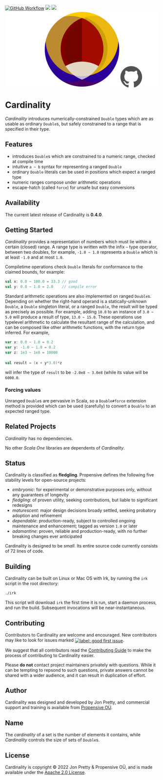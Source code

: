 [<img alt="GitHub Workflow" src="https://img.shields.io/github/workflow/status/propensive/cardinality/Build/main?style=for-the-badge" height="24">](https://github.com/propensive/cardinality/actions)
[<img src="https://img.shields.io/maven-central/v/com.propensive/cardinality-core?color=2465cd&style=for-the-badge" height="24">](https://search.maven.org/artifact/com.propensive/cardinality-core)
[<img src="https://img.shields.io/discord/633198088311537684?color=8899f7&label=DISCORD&style=for-the-badge" height="24">](https://discord.gg/7b6mpF6Qcf)
<img src="/doc/images/github.png" valign="middle">

# Cardinality

_Cardinality_ introduces numerically-constrained `Double` types which are as usable as ordinary `Double`s, but safely constrained to a range that
is specified in their type.

## Features

- introduces `Double`s which are constrained to a numeric range, checked at compile time
- intuitive `a ~ b` syntax for representing a ranged `Double`
- ordinary `Double` literals can be used in positions which expect a ranged type
- numeric ranges compose under arithmetic operations
- escape-hatch (called `force`) for unsafe but easy conversions


## Availability

The current latest release of Cardinality is __0.4.0__.

## Getting Started

_Cardinality_ provides a representation of numbers which must lie within a certain (closed) range. A range type is written with the
infix `~` type operator, between two doubles, for example, `-1.0 ~ 1.0` represents a `Double` which is at least `-1.0` and at most
`1.0`.

Compiletime operations check `Double` literals for conformance to the claimed bounds, for example:
```scala
val x: 0.0 ~ 100.0 = 33.3 // good
val y: 0.0 ~ 1.0 = 2.0    // compile error
```

Standard arithmetic operations are also implemented on ranged `Double`s. Depending on whether the right-hand operand is a statically-unknown
`Double`, a `Double` singleton literal, or a ranged `Double`, the result will be typed as precisely as possible. For example, adding `10.0` to
an instance of `3.0 ~ 5.0` will produce a result of type, `13.0 ~ 15.0`. These operations use typelevel arithmetic to calculate the resultant
range of the calculation, and can be composed like other arithmetic functions, with the return type inferred. For example,
```scala
var x: 0.0 ~ 1.0 = 0.2
var y: -1.0 ~ 1.0 = 0.2
var z: 1e3 ~ 1e8 = 10000

val result = (x + y*3.0)*z
```
will infer the type of `result` to be `-2.0e8 ~ 3.0e8` (while its value will be `6000.0`.

### Forcing values

Unranged `Double`s are pervasive in Scala, so a `Double#force` extension method is provided which can be used (carefully) to convert a `Double`
to an expected ranged type.


## Related Projects

_Cardinality_ has no dependencies.

No other _Scala One_ libraries are dependents of _Cardinality_.

## Status

Cardinality is classified as __fledgling__. Propensive defines the following five stability levels for open-source projects:

- _embryonic_: for experimental or demonstrative purposes only, without any guarantees of longevity
- _fledgling_: of proven utility, seeking contributions, but liable to significant redesigns
- _maturescent_: major design decisions broady settled, seeking probatory adoption and refinement
- _dependable_: production-ready, subject to controlled ongoing maintenance and enhancement; tagged as version `1.0` or later
- _adamantine_: proven, reliable and production-ready, with no further breaking changes ever anticipated

Cardinality is designed to be _small_. Its entire source code currently consists of 72 lines of code.

## Building

Cardinality can be built on Linux or Mac OS with Irk, by running the `irk` script in the root directory:
```sh
./irk
```

This script will download `irk` the first time it is run, start a daemon process, and run the build. Subsequent
invocations will be near-instantaneous.

## Contributing

Contributors to Cardinality are welcome and encouraged. New contributors may like to look for issues marked
<a href="https://github.com/propensive/cardinality/labels/good%20first%20issue"><img alt="label: good first issue"
src="https://img.shields.io/badge/-good%20first%20issue-67b6d0.svg" valign="middle"></a>.

We suggest that all contributors read the [Contributing Guide](/contributing.md) to make the process of
contributing to Cardinality easier.

Please __do not__ contact project maintainers privately with questions. While it can be tempting to repsond to
such questions, private answers cannot be shared with a wider audience, and it can result in duplication of
effort.

## Author

Cardinality was designed and developed by Jon Pretty, and commercial support and training is available from
[Propensive O&Uuml;](https://propensive.com/).



## Name

The _cardinality_ of a set is the number of elements it contains, while _Cardinality_ controls the size of sets of `Double`s.

## License

Cardinality is copyright &copy; 2022 Jon Pretty & Propensive O&Uuml;, and is made available under the
[Apache 2.0 License](/license.md).
